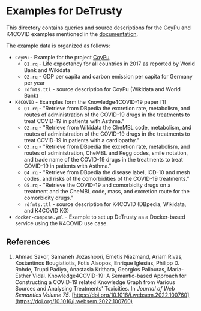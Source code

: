 # Examples for DeTrusty

This directory contains queries and source descriptions for the CoyPu and K4COVID examples mentioned in the [documentation](https://sdm-tib.github.io/DeTrusty/library.html#executing-queries).

The example data is organized as follows:

- `CoyPu` - Example for the project [CoyPu](https://coypu.org/)
  - `Q1.rq` - Life expectancy for all countries in 2017 as reported by World Bank and Wikidata
  - `Q2.rq` - GDP per capita and carbon emission per capita for Germany per year
  - `rdfmts.ttl` - source description for CoyPu (Wikidata and World Bank)
- `K4COVID` - Examples form the Knowledge4COVID-19 paper [1]
  - `Q1.rq` - "Retrieve from DBpedia the excretion rate, metabolism, and routes of administration of the COVID-19 drugs in the treatments to treat COVID-19 in patients with Asthma."
  - `Q2.rq` - "Retrieve from Wikidata the CheMBL code, metabolism, and routes of administration of the COVID-19 drugs in the treatments to treat COVID-19 in patients with a cardiopathy."
  - `Q3.rq` - "Retrieve from DBpedia the excretion rate, metabolism, and routes of administration, CheMBL and Kegg codes, smile notation, and trade name of the COVID-19 drugs in the treatments to treat COVID-19 in patients with Asthma."
  - `Q4.rq` - "Retrieve from DBpedia the disease label, ICD-10 and mesh codes, and risks of the comorbidities of the COVID-19 treatments."
  - `Q5.rq` - "Retrieve the COVID-19 and comorbidity drugs on a treatment and the CheMBL code, mass, and excretion route for the comorbidity drugs." 
  - `rdfmts.ttl` - source description for K4COVID (DBpedia, Wikidata, and K4COVID KG)
- `docker-compose.yml` - Example to set up DeTrusty as a Docker-based service using the K4COVID use case. 

## References
1. Ahmad Sakor, Samaneh Jozashoori, Emetis Niazmand, Ariam Rivas, Kostantinos Bougiatiotis, Fotis Aisopos, Enrique Iglesias, Philipp D. Rohde, Trupti Padiya, Anastasia Krithara, Georgios Paliouras, Maria-Esther Vidal. Knowledge4COVID-19: A Semantic-based Approach for Constructing a COVID-19 related Knowledge Graph from Various Sources and Analysing Treatments' Toxicities. In _Journal of Web Semantics Volume 75_. [https://doi.org/10.1016/j.websem.2022.100760](https://doi.org/10.1016/j.websem.2022.100760) 
